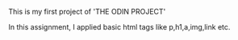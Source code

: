 This is my first project of 'THE ODIN PROJECT'

In this assignment, I applied basic html tags like p,h1,a,img,link etc.
